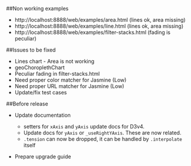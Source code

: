 ##Non working examples

- http://localhost:8888/web/examples/area.html (lines ok, area missing)
- http://localhost:8888/web/examples/line.html (lines ok, area missing)
- http://localhost:8888/web/examples/filter-stacks.html 
 (fading is peculiar)
 

##Issues to be fixed

- Lines chart - Area is not working
- geoChoroplethChart
- Peculiar fading in filter-stacks.html
- Need proper color matcher for Jasmine (Low)
- Need proper URL matcher for Jasmine (Low)
- Update/fix test cases


##Before release

- Update documentation

    - setters for `xAxis` and `yAxis` update docs for D3v4. 
    - Update docs for `yAxis` or `_useRightYAxis`. These are now related.
    - `.tension` can now be dropped, it can be handled by `.interpolate` itself

- Prepare upgrade guide
